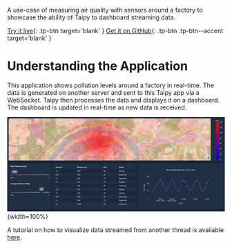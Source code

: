 A use-case of measuring air quality with sensors around a factory to showcase the ability of Taipy to dashboard streaming data.

[Try it live](https://realtime-pollution.taipy.cloud/){: .tp-btn target='blank' }
[Get it on GitHub](https://github.com/Avaiga/demo-realtime-pollution){: .tp-btn .tp-btn--accent target='blank' }

# Understanding the Application
This application shows pollution levels around a factory in real-time. The data is generated on another server and sent to this Taipy app via a WebSocket. Taipy then processes the data and displays it on a dashboard. The dashboard is updated in real-time as new data is received.

![Pollution Dashboard](images/pollution_dashboard.png){width=100%}

A tutorial on how to visualize data streamed from another thread is available [here](../tips/multithreading/index.md).